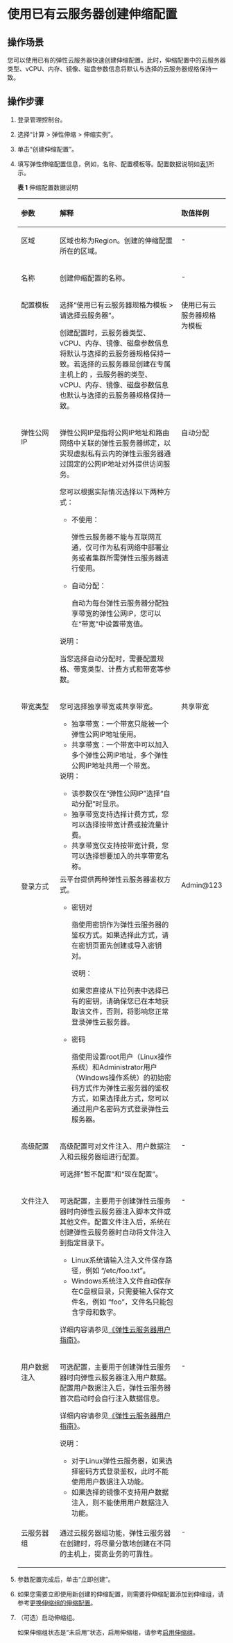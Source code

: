# 使用已有云服务器创建伸缩配置<a name="zh-cn_topic_0042018363"></a>

## 操作场景<a name="section2495449014355"></a>

您可以使用已有的弹性云服务器快速创建伸缩配置。此时，伸缩配置中的云服务器类型、vCPU、内存、镜像、磁盘参数信息将默认与选择的云服务器规格保持一致。

## 操作步骤<a name="section1657416306249"></a>

1.  登录管理控制台。
2.  选择“计算 \> 弹性伸缩 \> 伸缩实例”。
3.  单击“创建伸缩配置”。
4.  填写弹性伸缩配置信息，例如，名称、配置模板等。配置数据说明如[表1](#table27476571)所示。

    **表 1**  伸缩配置数据说明

    <a name="table27476571"></a>
    <table><thead align="left"><tr id="row32016662"><th class="cellrowborder" valign="top" width="20.119999999999997%" id="mcps1.2.4.1.1"><p id="p43212834"><a name="p43212834"></a><a name="p43212834"></a>参数</p>
    </th>
    <th class="cellrowborder" valign="top" width="61.7%" id="mcps1.2.4.1.2"><p id="p10578662"><a name="p10578662"></a><a name="p10578662"></a>解释</p>
    </th>
    <th class="cellrowborder" valign="top" width="18.18%" id="mcps1.2.4.1.3"><p id="p51565323"><a name="p51565323"></a><a name="p51565323"></a>取值样例</p>
    </th>
    </tr>
    </thead>
    <tbody><tr id="row515341432317"><td class="cellrowborder" valign="top" width="20.119999999999997%" headers="mcps1.2.4.1.1 "><p id="p51531114202310"><a name="p51531114202310"></a><a name="p51531114202310"></a>区域</p>
    </td>
    <td class="cellrowborder" valign="top" width="61.7%" headers="mcps1.2.4.1.2 "><p id="p17184175316413"><a name="p17184175316413"></a><a name="p17184175316413"></a>区域也称为Region。创建的伸缩配置所在的区域。</p>
    </td>
    <td class="cellrowborder" valign="top" width="18.18%" headers="mcps1.2.4.1.3 "><p id="p4153191417231"><a name="p4153191417231"></a><a name="p4153191417231"></a>-</p>
    </td>
    </tr>
    <tr id="row57496954161325"><td class="cellrowborder" valign="top" width="20.119999999999997%" headers="mcps1.2.4.1.1 "><p id="p26741679161325"><a name="p26741679161325"></a><a name="p26741679161325"></a>名称</p>
    </td>
    <td class="cellrowborder" valign="top" width="61.7%" headers="mcps1.2.4.1.2 "><p id="p18592405161325"><a name="p18592405161325"></a><a name="p18592405161325"></a>创建伸缩配置的名称。</p>
    </td>
    <td class="cellrowborder" valign="top" width="18.18%" headers="mcps1.2.4.1.3 "><p id="p29589843161325"><a name="p29589843161325"></a><a name="p29589843161325"></a>-</p>
    </td>
    </tr>
    <tr id="row16041657"><td class="cellrowborder" valign="top" width="20.119999999999997%" headers="mcps1.2.4.1.1 "><p id="p24305815"><a name="p24305815"></a><a name="p24305815"></a>配置模板</p>
    </td>
    <td class="cellrowborder" valign="top" width="61.7%" headers="mcps1.2.4.1.2 "><p id="p59011025101558"><a name="p59011025101558"></a><a name="p59011025101558"></a>选择“使用已有云服务器规格为模板 &gt; 请选择云服务器”。</p>
    <p id="p32378487175332"><a name="p32378487175332"></a><a name="p32378487175332"></a>创建配置时，云服务器类型、vCPU、内存、镜像、磁盘参数信息将默认与选择的云服务器规格保持一致。若选择的云服务器是创建在专属主机上的 ，云服务器的类型、vCPU、内存、镜像、磁盘参数信息也默认与选择的云服务器规格保持一致。</p>
    </td>
    <td class="cellrowborder" valign="top" width="18.18%" headers="mcps1.2.4.1.3 "><p id="p59638115"><a name="p59638115"></a><a name="p59638115"></a>使用已有云服务器规格为模板</p>
    </td>
    </tr>
    <tr id="row8624119112542"><td class="cellrowborder" valign="top" width="20.119999999999997%" headers="mcps1.2.4.1.1 "><p id="p814113820394"><a name="p814113820394"></a><a name="p814113820394"></a>弹性公网IP</p>
    </td>
    <td class="cellrowborder" valign="top" width="61.7%" headers="mcps1.2.4.1.2 "><p id="p10128370112614"><a name="p10128370112614"></a><a name="p10128370112614"></a>弹性公网IP是指将公网IP地址和路由网络中关联的弹性云服务器绑定，以实现虚拟私有云内的弹性云服务器通过固定的公网IP地址对外提供访问服务。</p>
    <div class="p" id="p24046472112614"><a name="p24046472112614"></a><a name="p24046472112614"></a>您可以根据实际情况选择以下两种方式：<a name="ul1338415125618"></a><a name="ul1338415125618"></a><ul id="ul1338415125618"><li>不使用：<p id="p77776467592"><a name="p77776467592"></a><a name="p77776467592"></a>弹性云服务器不能与互联网互通，仅可作为私有网络中部署业务或者集群所需弹性云服务器进行使用。</p>
    </li><li>自动分配：<p id="p1353012513593"><a name="p1353012513593"></a><a name="p1353012513593"></a>自动为每台弹性云服务器分配独享带宽的弹性公网IP，您可以在“带宽”中设置带宽值。</p>
    </li></ul>
    <div class="note" id="note9775111963714"><a name="note9775111963714"></a><a name="note9775111963714"></a><span class="notetitle"> 说明： </span><div class="notebody"><p id="p977511914379"><a name="p977511914379"></a><a name="p977511914379"></a>当您选择自动分配时，需要配置规格、带宽类型、计费方式和带宽等参数。</p>
    </div></div>
    </div>
    </td>
    <td class="cellrowborder" valign="top" width="18.18%" headers="mcps1.2.4.1.3 "><p id="p30834244112614"><a name="p30834244112614"></a><a name="p30834244112614"></a>自动分配</p>
    </td>
    </tr>
    <tr id="row139591620201817"><td class="cellrowborder" valign="top" width="20.119999999999997%" headers="mcps1.2.4.1.1 "><p id="p1959182019185"><a name="p1959182019185"></a><a name="p1959182019185"></a>带宽类型</p>
    </td>
    <td class="cellrowborder" valign="top" width="61.7%" headers="mcps1.2.4.1.2 "><p id="p14902439181919"><a name="p14902439181919"></a><a name="p14902439181919"></a>您可选择独享带宽或共享带宽。</p>
    <a name="ul52121498209"></a><a name="ul52121498209"></a><ul id="ul52121498209"><li>独享带宽：一个带宽只能被一个弹性公网IP地址使用。</li><li>共享带宽：一个带宽中可以加入多个弹性公网IP地址，多个弹性公网IP地址共用一个带宽。</li></ul>
    <div class="note" id="note1636710702111"><a name="note1636710702111"></a><a name="note1636710702111"></a><span class="notetitle"> 说明： </span><div class="notebody"><a name="ul171913347370"></a><a name="ul171913347370"></a><ul id="ul171913347370"><li>该参数仅在“弹性公网IP”选择“自动分配”时显示。</li><li>独享带宽支持选择计费方式，您可以选择按带宽计费或按流量计费。</li><li>共享带宽仅支持按带宽计费，您可以选择想要加入的共享带宽名称。</li></ul>
    </div></div>
    </td>
    <td class="cellrowborder" valign="top" width="18.18%" headers="mcps1.2.4.1.3 "><p id="p74661621111220"><a name="p74661621111220"></a><a name="p74661621111220"></a>共享带宽</p>
    </td>
    </tr>
    <tr id="row1103547112536"><td class="cellrowborder" valign="top" width="20.119999999999997%" headers="mcps1.2.4.1.1 "><p id="p50497670112640"><a name="p50497670112640"></a><a name="p50497670112640"></a>登录方式</p>
    </td>
    <td class="cellrowborder" valign="top" width="61.7%" headers="mcps1.2.4.1.2 "><div class="p" id="p63779432112640"><a name="p63779432112640"></a><a name="p63779432112640"></a>云平台提供两种弹性云服务器鉴权方式。<a name="ul37143982112640"></a><a name="ul37143982112640"></a><ul id="ul37143982112640"><li>密钥对<p id="p55872542112640"><a name="p55872542112640"></a><a name="p55872542112640"></a>指使用密钥作为弹性云服务器的鉴权方式。如果选择此方式，请在密钥页面先创建或导入密钥对。</p>
    <div class="note" id="note33090835112640"><a name="note33090835112640"></a><a name="note33090835112640"></a><span class="notetitle"> 说明： </span><div class="notebody"><p id="p29382063112640"><a name="p29382063112640"></a><a name="p29382063112640"></a>如果您直接从下拉列表中选择已有的密钥，请确保您已在本地获取该文件，否则，将影响您正常登录弹性云服务器。</p>
    </div></div>
    </li><li>密码<p id="p31136904112640"><a name="p31136904112640"></a><a name="p31136904112640"></a>指使用设置root用户（Linux操作系统）和Administrator用户（Windows操作系统）的初始密码方式作为弹性云服务器的鉴权方式，如果选择此方式，您可以通过用户名密码方式登录弹性云服务器。</p>
    </li></ul>
    </div>
    </td>
    <td class="cellrowborder" valign="top" width="18.18%" headers="mcps1.2.4.1.3 "><p id="p16007657112640"><a name="p16007657112640"></a><a name="p16007657112640"></a>Admin@123</p>
    </td>
    </tr>
    <tr id="row118911154313"><td class="cellrowborder" valign="top" width="20.119999999999997%" headers="mcps1.2.4.1.1 "><p id="p5189015123111"><a name="p5189015123111"></a><a name="p5189015123111"></a>高级配置</p>
    </td>
    <td class="cellrowborder" valign="top" width="61.7%" headers="mcps1.2.4.1.2 "><p id="p12120173110500"><a name="p12120173110500"></a><a name="p12120173110500"></a>高级配置可对文件注入、用户数据注入和云服务器组进行配置。</p>
    <p id="p152801338145112"><a name="p152801338145112"></a><a name="p152801338145112"></a>可选择“暂不配置”和“现在配置”。</p>
    </td>
    <td class="cellrowborder" valign="top" width="18.18%" headers="mcps1.2.4.1.3 "><p id="p15189715173120"><a name="p15189715173120"></a><a name="p15189715173120"></a>-</p>
    </td>
    </tr>
    <tr id="row28630766"><td class="cellrowborder" valign="top" width="20.119999999999997%" headers="mcps1.2.4.1.1 "><p id="p37390672"><a name="p37390672"></a><a name="p37390672"></a>文件注入</p>
    </td>
    <td class="cellrowborder" valign="top" width="61.7%" headers="mcps1.2.4.1.2 "><p id="p8745607"><a name="p8745607"></a><a name="p8745607"></a>可选配置，主要用于创建弹性云服务器时向弹性云服务器注入脚本文件或其他文件。配置文件注入后，系统在创建弹性云服务器时自动将文件注入到指定目录下。</p>
    <a name="ul11601606"></a><a name="ul11601606"></a><ul id="ul11601606"><li>Linux系统请输入注入文件保存路径，例如 “/etc/foo.txt”。</li><li>Windows系统注入文件自动保存在C盘根目录，只需要输入保存文件名，例如 “foo”，文件名只能包含字母和数字。</li></ul>
    <p id="p9593166175523"><a name="p9593166175523"></a><a name="p9593166175523"></a>详细内容请参见<a href="https://support.huaweicloud.com/usermanual-ecs/zh-cn_topic_0013898301.html" target="_blank" rel="noopener noreferrer">《弹性云服务器用户指南》</a>。</p>
    </td>
    <td class="cellrowborder" valign="top" width="18.18%" headers="mcps1.2.4.1.3 "><p id="p16689200"><a name="p16689200"></a><a name="p16689200"></a>-</p>
    </td>
    </tr>
    <tr id="row15985080"><td class="cellrowborder" valign="top" width="20.119999999999997%" headers="mcps1.2.4.1.1 "><p id="p19723089"><a name="p19723089"></a><a name="p19723089"></a>用户数据注入</p>
    </td>
    <td class="cellrowborder" valign="top" width="61.7%" headers="mcps1.2.4.1.2 "><p id="p54066375"><a name="p54066375"></a><a name="p54066375"></a>可选配置，主要用于创建弹性云服务器时向弹性云服务器注入用户数据。配置用户数据注入后，弹性云服务器首次启动时会自行注入数据信息。</p>
    <p id="p59547891175641"><a name="p59547891175641"></a><a name="p59547891175641"></a>详细内容请参见<a href="https://support.huaweicloud.com/usermanual-ecs/zh-cn_topic_0032380449.html" target="_blank" rel="noopener noreferrer">《弹性云服务器用户指南》</a>。</p>
    <div class="note" id="note7440766145822"><a name="note7440766145822"></a><a name="note7440766145822"></a><span class="notetitle"> 说明： </span><div class="notebody"><a name="ul17616710181019"></a><a name="ul17616710181019"></a><ul id="ul17616710181019"><li>对于Linux弹性云服务器，如果选择密码方式登录鉴权，此时不能使用用户数据注入功能。</li><li>如果选择的镜像不支持用户数据注入，则不能使用用户数据注入功能。</li></ul>
    </div></div>
    </td>
    <td class="cellrowborder" valign="top" width="18.18%" headers="mcps1.2.4.1.3 "><p id="p17300225"><a name="p17300225"></a><a name="p17300225"></a>-</p>
    </td>
    </tr>
    <tr id="row1918172041413"><td class="cellrowborder" valign="top" width="20.119999999999997%" headers="mcps1.2.4.1.1 "><p id="p918152010144"><a name="p918152010144"></a><a name="p918152010144"></a>云服务器组</p>
    </td>
    <td class="cellrowborder" valign="top" width="61.7%" headers="mcps1.2.4.1.2 "><p id="p19211913111519"><a name="p19211913111519"></a><a name="p19211913111519"></a>通过云服务器组功能，弹性云服务器在创建时，将尽量分散地创建在不同的主机上，提高业务的可靠性。</p>
    </td>
    <td class="cellrowborder" valign="top" width="18.18%" headers="mcps1.2.4.1.3 "><p id="p1018132091413"><a name="p1018132091413"></a><a name="p1018132091413"></a>-</p>
    </td>
    </tr>
    </tbody>
    </table>

5.  参数配置完成后，单击“立即创建”。
6.  如果您需要立即使用新创建的伸缩配置，则需要将伸缩配置添加到伸缩组，请参考[更换伸缩组的伸缩配置](更换伸缩组的伸缩配置.md)。
7.  （可选）启动伸缩组。

    如果伸缩组状态是“未启用”状态，启用伸缩组，请参考[启用伸缩组](启用伸缩组.md)。



